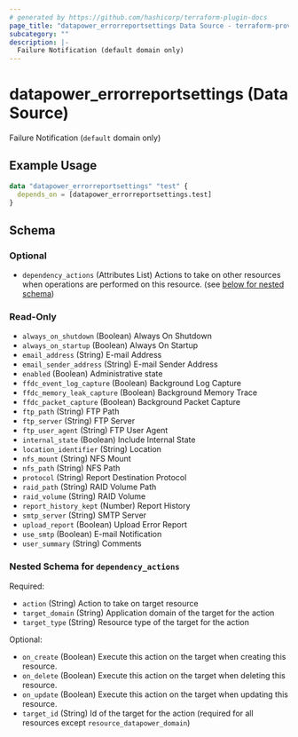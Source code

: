 ```yaml
---
# generated by https://github.com/hashicorp/terraform-plugin-docs
page_title: "datapower_errorreportsettings Data Source - terraform-provider-datapower"
subcategory: ""
description: |-
  Failure Notification (default domain only)
---
```


# datapower_errorreportsettings (Data Source)

Failure Notification (`default` domain only)

## Example Usage

```terraform
data "datapower_errorreportsettings" "test" {
  depends_on = [datapower_errorreportsettings.test]
}
```

<!-- schema generated by tfplugindocs -->
## Schema

### Optional

- `dependency_actions` (Attributes List) Actions to take on other resources when operations are performed on this resource. (see [below for nested schema](#nestedatt--dependency_actions))

### Read-Only

- `always_on_shutdown` (Boolean) Always On Shutdown
- `always_on_startup` (Boolean) Always On Startup
- `email_address` (String) E-mail Address
- `email_sender_address` (String) E-mail Sender Address
- `enabled` (Boolean) Administrative state
- `ffdc_event_log_capture` (Boolean) Background Log Capture
- `ffdc_memory_leak_capture` (Boolean) Background Memory Trace
- `ffdc_packet_capture` (Boolean) Background Packet Capture
- `ftp_path` (String) FTP Path
- `ftp_server` (String) FTP Server
- `ftp_user_agent` (String) FTP User Agent
- `internal_state` (Boolean) Include Internal State
- `location_identifier` (String) Location
- `nfs_mount` (String) NFS Mount
- `nfs_path` (String) NFS Path
- `protocol` (String) Report Destination Protocol
- `raid_path` (String) RAID Volume Path
- `raid_volume` (String) RAID Volume
- `report_history_kept` (Number) Report History
- `smtp_server` (String) SMTP Server
- `upload_report` (Boolean) Upload Error Report
- `use_smtp` (Boolean) E-mail Notification
- `user_summary` (String) Comments

<a id="nestedatt--dependency_actions"></a>
### Nested Schema for `dependency_actions`

Required:

- `action` (String) Action to take on target resource
- `target_domain` (String) Application domain of the target for the action
- `target_type` (String) Resource type of the target for the action

Optional:

- `on_create` (Boolean) Execute this action on the target when creating this resource.
- `on_delete` (Boolean) Execute this action on the target when deleting this resource.
- `on_update` (Boolean) Execute this action on the target when updating this resource.
- `target_id` (String) Id of the target for the action (required for all resources except `resource_datapower_domain`)
